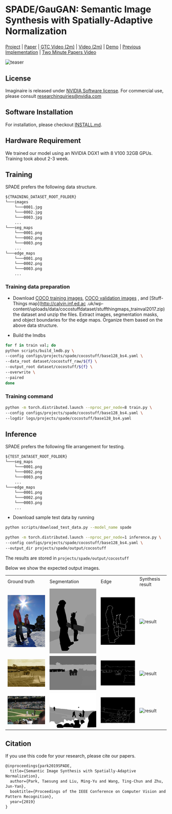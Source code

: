 # SPADE/GauGAN: Semantic Image Synthesis with Spatially-Adaptive Normalization

###
[Project](https://nvlabs.github.io/SPADE/) |
[Paper](https://arxiv.org/abs/1903.07291) |
[GTC Video (2m)](https://youtu.be/p5U4NgVGAwg) |
[Video (2m)](https://youtu.be/MXWm6w4E5q0) |
[Demo](https://www.nvidia.com/en-us/research/ai-playground/) |
[Previous Implementation](https://github.com/NVlabs/SPADE) |
[Two Minute Papers Video](https://youtu.be/hW1_Sidq3m8)

<img src="https://nvlabs.github.io/SPADE//images/ocean.gif" alt="teaser" width="400"/>

## License

Imaginaire is released under [NVIDIA Software license](LICENSE.md).
For commercial use, please consult [researchinquiries@nvidia.com](researchinquiries@nvidia.com)


## Software Installation
For installation, please checkout [INSTALL.md](../../INSTALL.md).

## Hardware Requirement
We trained our model using an NVIDIA DGX1 with 8 V100 32GB GPUs. Training took
about 2-3 week.

## Training

SPADE prefers the following data structure.
```
${TRAINING_DATASET_ROOT_FOLDER}
└───images
    └───0001.jpg
    └───0002.jpg
    └───0003.jpg
    ...
└───seg_maps
    └───0001.png
    └───0002.png
    └───0003.png
    ...
└───edge_maps
    └───0001.png
    └───0002.png
    └───0003.png
    ...
```

### Training data preparation

- Download
[COCO training images](http://images.cocodataset.org/zips/train2017.zip),
[COCO validation images](http://images.cocodataset.org/zips/val2017.zip)
, and [Stuff-Things map](http://calvin.inf.ed.ac
.uk/wp-content/uploads/data/cocostuffdataset/stuffthingmaps_trainval2017.zip)
the dataset and unzip the files.
Extract images, segmentation masks, and object boundaries for the edge maps.
Organize them based on the above data structure.

- Build the lmdbs
```bash
for f in train val; do
python scripts/build_lmdb.py \
--config configs/projects/spade/cocostuff/base128_bs4.yaml \
--data_root dataset/cocostuff_raw/${f} \
--output_root dataset/cocostuff/${f} \
--overwrite \
--paired
done
```

### Training command

```bash
python -m torch.distributed.launch --nproc_per_node=8 train.py \
--config configs/projects/spade/cocostuff/base128_bs4.yaml \
--logdir logs/projects/spade/cocostuff/base128_bs4.yaml
```

## Inference

SPADE prefers the following file arrangement for testing.
```
${TEST_DATASET_ROOT_FOLDER}
└───seg_maps
    └───0001.png
    └───0002.png
    └───0003.png
    ...
└───edge_maps
    └───0001.png
    └───0002.png
    └───0003.png
    ...
```

- Download sample test data by running
```bash
python scripts/download_test_data.py --model_name spade
```

```bash
python -m torch.distributed.launch --nproc_per_node=1 inference.py \
--config configs/projects/spade/cocostuff/base128_bs4.yaml \
--output_dir projects/spade/output/cocostuff
```

The results are stored in `projects/spade/output/cocostuff`

Below we show the expected output images.

<table>
  <tr>
    <td>
        Ground truth
    </td>
    <td>
        Segmentation
    </td>
    <td>
        Edge
    </td>
    <td>
        Synthesis result
    </td>
  </tr>
  <tr>
    <td>
    <img src="images/000000044195.jpg" alt="gt" width="256"/>
    </td>
    <td>
    <img src="seg_maps/000000044195.png" alt="seg" width="256"/>
    </td>
    <td>
    <img src="edge_maps/000000044195.png" alt="edge" width="256"/>
    </td>
    <td>
    <img src="results/000000044195.jpg" alt="result" width="256"/>
    </td>
  </tr>
  <tr>
    <td>
    <img src="images/000000058384.jpg" alt="gt" width="256"/>
    </td>
    <td>
    <img src="seg_maps/000000058384.png" alt="seg" width="256"/>
    </td>
    <td>
    <img src="edge_maps/000000058384.png" alt="edge" width="256"/>
    </td>
    <td>
    <img src="results/000000058384.jpg" alt="result" width="256"/>
    </td>
  </tr>
  <tr>
    <td>
    <img src="images/000000072795.jpg" alt="gt" width="256"/>
    </td>
    <td>
    <img src="seg_maps/000000072795.png" alt="seg" width="256"/>
    </td>
    <td>
    <img src="edge_maps/000000072795.png" alt="edge" width="256"/>
    </td>
    <td>
    <img src="results/000000072795.jpg" alt="result" width="256"/>
    </td>
  </tr>
</table>

## Citation
If you use this code for your research, please cite our papers.

```
@inproceedings{park2019SPADE,
  title={Semantic Image Synthesis with Spatially-Adaptive Normalization},
  author={Park, Taesung and Liu, Ming-Yu and Wang, Ting-Chun and Zhu, Jun-Yan},
  booktitle={Proceedings of the IEEE Conference on Computer Vision and Pattern Recognition},
  year={2019}
}
```